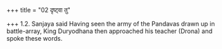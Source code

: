 +++
title = "02 दृष्ट्वा तु"

+++
1.2. Sanjaya said Having seen the army of the Pandavas drawn up in
battle-array, King Duryodhana then approached his teacher (Drona) and
spoke these words.
